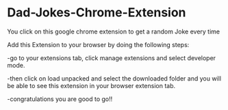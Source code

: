 # Dad-Jokes-Chrome-Extension
You click on this google chrome extension to get a random Joke every time

Add this Extension to your browser by doing the following steps:

-go to your extensions tab, click manage extensions and select developer mode.

-then click on load unpacked and select the downloaded folder and you will be able to see this extension in your browser extension tab.

-congratulations you are good to go!!

